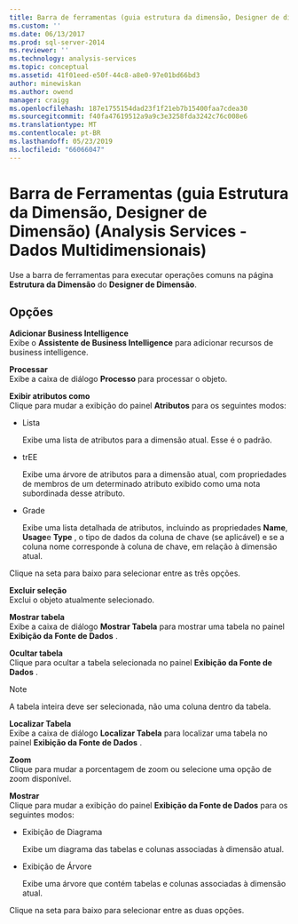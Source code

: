 ```yaml
---
title: Barra de ferramentas (guia estrutura da dimensão, Designer de dimensão) (Analysis Services - dados multidimensionais) | Microsoft Docs
ms.custom: ''
ms.date: 06/13/2017
ms.prod: sql-server-2014
ms.reviewer: ''
ms.technology: analysis-services
ms.topic: conceptual
ms.assetid: 41f01eed-e50f-44c8-a8e0-97e01bd66bd3
author: minewiskan
ms.author: owend
manager: craigg
ms.openlocfilehash: 187e1755154dad23f1f21eb7b15400faa7cdea30
ms.sourcegitcommit: f40fa47619512a9a9c3e3258fda3242c76c008e6
ms.translationtype: MT
ms.contentlocale: pt-BR
ms.lasthandoff: 05/23/2019
ms.locfileid: "66066047"
---
```

# <a name="toolbar-dimension-structure-tab-dimension-designer-analysis-services---multidimensional-data"></a>Barra de Ferramentas (guia Estrutura da Dimensão, Designer de Dimensão) (Analysis Services - Dados Multidimensionais)
  Use a barra de ferramentas para executar operações comuns na página **Estrutura da Dimensão** do **Designer de Dimensão**.  
  
## <a name="options"></a>Opções  
 **Adicionar Business Intelligence**  
 Exibe o **Assistente de Business Intelligence** para adicionar recursos de business intelligence.  
  
 **Processar**  
 Exibe a caixa de diálogo **Processo** para processar o objeto.  
  
 **Exibir atributos como**  
 Clique para mudar a exibição do painel **Atributos** para os seguintes modos:  
  
-   Lista  
  
     Exibe uma lista de atributos para a dimensão atual. Esse é o padrão.  
  
-   trEE  
  
     Exibe uma árvore de atributos para a dimensão atual, com propriedades de membros de um determinado atributo exibido como uma nota subordinada desse atributo.  
  
-   Grade  
  
     Exibe uma lista detalhada de atributos, incluindo as propriedades **Name**, **Usage**e **Type** , o tipo de dados da coluna de chave (se aplicável) e se a coluna nome corresponde à coluna de chave, em relação à dimensão atual.  
  
 Clique na seta para baixo para selecionar entre as três opções.  
  
 **Excluir seleção**  
 Exclui o objeto atualmente selecionado.  
  
 **Mostrar tabela**  
 Exibe a caixa de diálogo **Mostrar Tabela** para mostrar uma tabela no painel **Exibição da Fonte de Dados** .  
  
 **Ocultar tabela**  
 Clique para ocultar a tabela selecionada no painel **Exibição da Fonte de Dados** .  
  
> [!NOTE]  
>  A tabela inteira deve ser selecionada, não uma coluna dentro da tabela.  
  
 **Localizar Tabela**  
 Exibe a caixa de diálogo **Localizar Tabela** para localizar uma tabela no painel **Exibição da Fonte de Dados** .  
  
 **Zoom**  
 Clique para mudar a porcentagem de zoom ou selecione uma opção de zoom disponível.  
  
 **Mostrar**  
 Clique para mudar a exibição do painel **Exibição da Fonte de Dados** para os seguintes modos:  
  
-   Exibição de Diagrama  
  
     Exibe um diagrama das tabelas e colunas associadas à dimensão atual.  
  
-   Exibição de Árvore  
  
     Exibe uma árvore que contém tabelas e colunas associadas à dimensão atual.  
  
 Clique na seta para baixo para selecionar entre as duas opções.  
  
  

